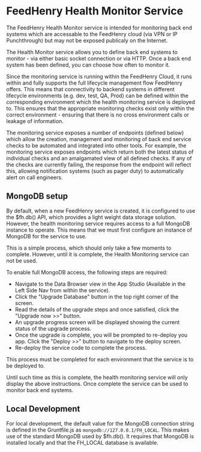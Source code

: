 # FeedHenry Health Monitor Service

The FeedHenry Health Monitor service is intended for monitoring back end systems which are accessable to the FeedHenry cloud (via VPN or IP Punchthrough) but may not be exposed publicaly on the Internet.

The Health Monitor service allows you to define back end systems to monitor - via either basic socket connection or via HTTP. Once a back end system has been defined, you can choose how often to monitor it.

Since the monitoring service is running within the FeedHenry Cloud, it runs within and fully supports the full lifecycle management flow FeedHenry offers. This means that connectivity to backend systems in different lifecycle environments (e.g. dev, test, QA, Prod) can be defined within the corresponding environment which the health monitoring service is deployed to. This ensures that the appropriate monitoring checks exist only within the correct environment - ensuring that there is no cross environment calls or leakage of information.

The monitoring service exposes a number of endpoints (defined below) which allow the creation, management and monitoring of back end service checks to be automated and integrated into other tools. For example, the monitoring service exposes endpoints which return both the latest status of individual checks and an amalgamated view of all defined checks. If any of the checks are currently failing, the response from the endpoint will reflect this, allowing notification systems (such as pager duty) to automatically alert on call engineers.

## MongoDB setup

By default, when a new FeedHenry service is created, it is configured to use the $fh.db() API, which provides a light weight data storage solution. However, the health monitoring service requires access to a full MongoDB instance to operate. This means that we must first configure an instance of MongoDB for the service to use.

This is a simple process, which should only take a few moments to complete. However, until it is complete, the Health Monitoring service can not be used.

To enable full MongoDB access, the following steps are required:

 * Navigate to the Data Browser view in the App Studio (Available in the Left Side Nav from within the service).
 * Click the "Upgrade Database" button in the top right corner of the screen.
 * Read the details of the upgrade steps and once satisfied, click the "Upgrade now >>" button.
 * An upgrade progress screen will be displayed showing the current status of the upgrade process.
 * Once the upgrade is complete, you will be prompted to re-deploy you app. Click the "Deploy >>" button to navigate to the deploy screen.
 * Re-deploy the service code to complete the process.

This process must be completed for each environment that the service is to be deployed to.

Until such time as this is complete, the health monitoring service will only display the above instructions. Once complete the service can be used to monitor back end systems.


## Local Development
For local development, the default value for the MongoDB connection string is defined in the Gruntfile.js as `mongodb://127.0.0.1/FH_LOCAL`. This makes use of the standard MongoDB used by $fh.db(). It requires that MongoDB is installed locally and that the FH_LOCAL database is available.


